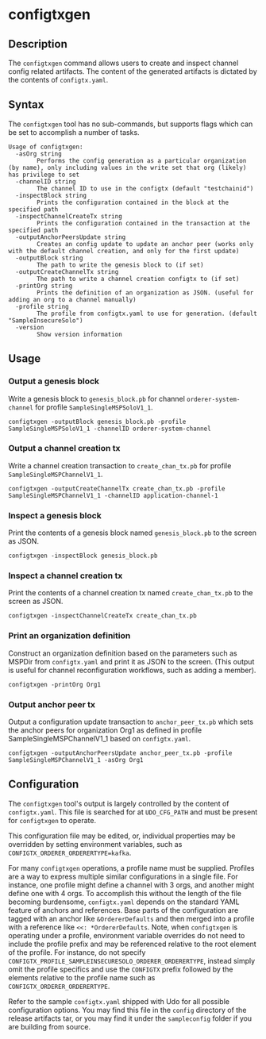 configtxgen
=============

## Description

The `configtxgen` command allows users to create and inspect channel config
related artifacts.  The content of the generated artifacts is dictated by the
contents of `configtx.yaml`.

## Syntax

The `configtxgen` tool has no sub-commands, but supports flags which can be set
to accomplish a number of tasks.

```
Usage of configtxgen:
  -asOrg string
    	Performs the config generation as a particular organization (by name), only including values in the write set that org (likely) has privilege to set
  -channelID string
    	The channel ID to use in the configtx (default "testchainid")
  -inspectBlock string
    	Prints the configuration contained in the block at the specified path
  -inspectChannelCreateTx string
    	Prints the configuration contained in the transaction at the specified path
  -outputAnchorPeersUpdate string
    	Creates an config update to update an anchor peer (works only with the default channel creation, and only for the first update)
  -outputBlock string
    	The path to write the genesis block to (if set)
  -outputCreateChannelTx string
    	The path to write a channel creation configtx to (if set)
  -printOrg string
    	Prints the definition of an organization as JSON. (useful for adding an org to a channel manually)
  -profile string
    	The profile from configtx.yaml to use for generation. (default "SampleInsecureSolo")
  -version
    	Show version information
```

## Usage

### Output a genesis block

Write a genesis block to `genesis_block.pb` for channel `orderer-system-channel`
for profile `SampleSingleMSPSoloV1_1`.

```
configtxgen -outputBlock genesis_block.pb -profile SampleSingleMSPSoloV1_1 -channelID orderer-system-channel
```

### Output a channel creation tx

Write a channel creation transaction to `create_chan_tx.pb` for profile
`SampleSingleMSPChannelV1_1`.

```
configtxgen -outputCreateChannelTx create_chan_tx.pb -profile SampleSingleMSPChannelV1_1 -channelID application-channel-1
```

### Inspect a genesis block

Print the contents of a genesis block named `genesis_block.pb` to the screen as
JSON.

```
configtxgen -inspectBlock genesis_block.pb
```

### Inspect a channel creation tx

Print the contents of a channel creation tx named `create_chan_tx.pb` to the
screen as JSON.

```
configtxgen -inspectChannelCreateTx create_chan_tx.pb
```

### Print an organization definition

Construct an organization definition based on the parameters such as MSPDir
from `configtx.yaml` and print it as JSON to the screen. (This output is useful
for channel reconfiguration workflows, such as adding a member).

```
configtxgen -printOrg Org1
```

### Output anchor peer tx

Output a configuration update transaction to `anchor_peer_tx.pb` which sets the
anchor peers for organization Org1 as defined in profile
SampleSingleMSPChannelV1_1 based on `configtx.yaml`.

```
configtxgen -outputAnchorPeersUpdate anchor_peer_tx.pb -profile SampleSingleMSPChannelV1_1 -asOrg Org1
```

## Configuration

The `configtxgen` tool's output is largely controlled by the content of
`configtx.yaml`.  This file is searched for at `UDO_CFG_PATH` and must be
present for `configtxgen` to operate.

This configuration file may be edited, or, individual properties may be
overridden by setting environment variables, such as
`CONFIGTX_ORDERER_ORDERERTYPE=kafka`.

For many `configtxgen` operations, a profile name must be supplied.  Profiles
are a way to express multiple similar configurations in a single file.  For
instance, one profile might define a channel with 3 orgs, and another might
define one with 4 orgs.  To accomplish this without the length of the file
becoming burdensome, `configtx.yaml` depends on the standard YAML feature of
anchors and references.  Base parts of the configuration are tagged with an
anchor like `&OrdererDefaults` and then merged into a profile with a reference
like `<<: *OrdererDefaults`.  Note, when `configtxgen` is operating under a
profile, environment variable overrides do not need to include the profile
prefix and may be referenced relative to the root element of the profile.  For
instance, do not specify
`CONFIGTX_PROFILE_SAMPLEINSECURESOLO_ORDERER_ORDERERTYPE`,
instead simply omit the profile specifics and use the `CONFIGTX` prefix
followed by the elements relative to the profile name such as
`CONFIGTX_ORDERER_ORDERERTYPE`.

Refer to the sample `configtx.yaml` shipped with Udo for all possible
configuration options.  You may find this file in the `config` directory of
the release artifacts tar, or you may find it under the `sampleconfig` folder
if you are building from source.
